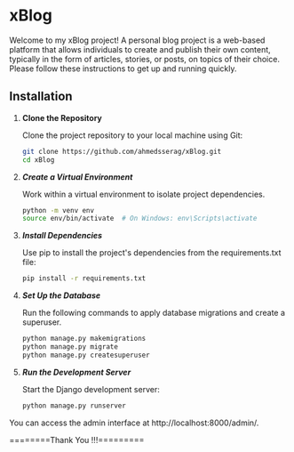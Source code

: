 # xBlog

Welcome to my xBlog project! A personal blog project is a web-based platform that allows individuals to create and publish their own content, typically in the form of articles, stories, or posts, on topics of their choice. Please follow these instructions to get up and running quickly.

## Installation

1. **Clone the Repository**

   Clone the project repository to your local machine using Git:
   ```bash
   git clone https://github.com/ahmedsserag/xBlog.git
   cd xBlog
   
2. ***Create a Virtual Environment***

     Work within a virtual environment to isolate project dependencies.
     ```bash
     python -m venv env
     source env/bin/activate  # On Windows: env\Scripts\activate
     
3. ***Install Dependencies***

    Use pip to install the project's dependencies from the requirements.txt file:
    ```bash
    pip install -r requirements.txt
    
4. ***Set Up the Database***
   
    Run the following commands to apply database migrations and create a superuser.
    ```bash
    python manage.py makemigrations
    python manage.py migrate
    python manage.py createsuperuser
    
6. ***Run the Development Server***
   
    Start the Django development server:
    ```bash
    python manage.py runserver
  You can access the admin interface at http://localhost:8000/admin/.
  
  
  ========Thank You !!!=========